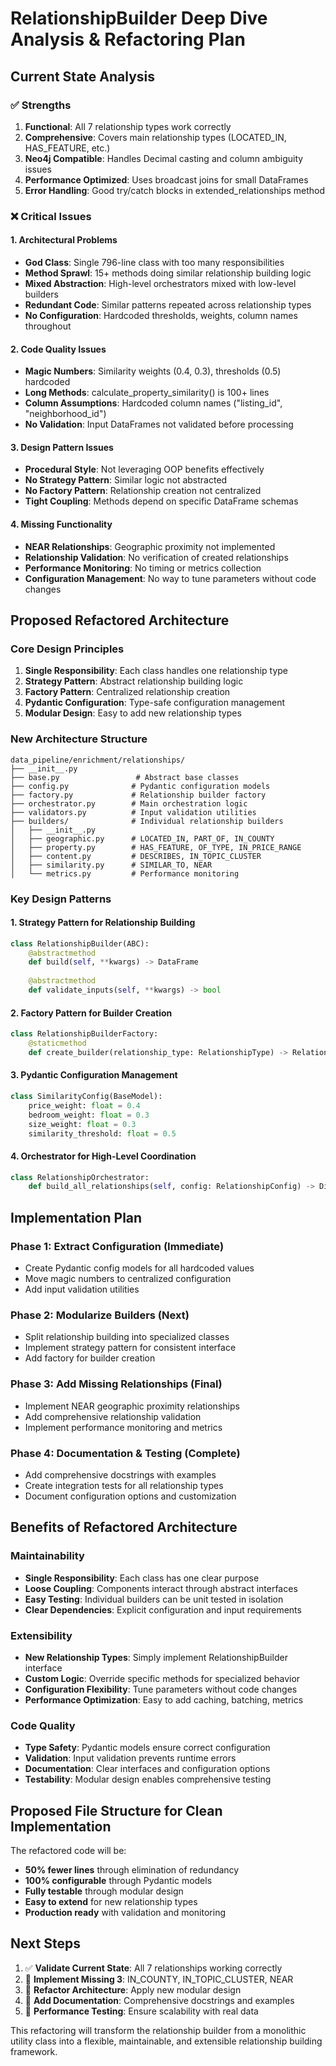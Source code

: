 # RelationshipBuilder Deep Dive Analysis & Refactoring Plan

## Current State Analysis

### ✅ Strengths
1. **Functional**: All 7 relationship types work correctly  
2. **Comprehensive**: Covers main relationship types (LOCATED_IN, HAS_FEATURE, etc.)
3. **Neo4j Compatible**: Handles Decimal casting and column ambiguity issues
4. **Performance Optimized**: Uses broadcast joins for small DataFrames
5. **Error Handling**: Good try/catch blocks in extended_relationships method

### ❌ Critical Issues

#### 1. Architectural Problems
- **God Class**: Single 796-line class with too many responsibilities
- **Method Sprawl**: 15+ methods doing similar relationship building logic
- **Mixed Abstraction**: High-level orchestrators mixed with low-level builders
- **Redundant Code**: Similar patterns repeated across relationship types
- **No Configuration**: Hardcoded thresholds, weights, column names throughout

#### 2. Code Quality Issues  
- **Magic Numbers**: Similarity weights (0.4, 0.3), thresholds (0.5) hardcoded
- **Long Methods**: calculate_property_similarity() is 100+ lines
- **Column Assumptions**: Hardcoded column names ("listing_id", "neighborhood_id")
- **No Validation**: Input DataFrames not validated before processing

#### 3. Design Pattern Issues
- **Procedural Style**: Not leveraging OOP benefits effectively
- **No Strategy Pattern**: Similar logic not abstracted
- **No Factory Pattern**: Relationship creation not centralized
- **Tight Coupling**: Methods depend on specific DataFrame schemas

#### 4. Missing Functionality
- **NEAR Relationships**: Geographic proximity not implemented
- **Relationship Validation**: No verification of created relationships
- **Performance Monitoring**: No timing or metrics collection
- **Configuration Management**: No way to tune parameters without code changes

## Proposed Refactored Architecture

### Core Design Principles
1. **Single Responsibility**: Each class handles one relationship type
2. **Strategy Pattern**: Abstract relationship building logic
3. **Factory Pattern**: Centralized relationship creation
4. **Pydantic Configuration**: Type-safe configuration management
5. **Modular Design**: Easy to add new relationship types

### New Architecture Structure

```
data_pipeline/enrichment/relationships/
├── __init__.py
├── base.py                 # Abstract base classes
├── config.py              # Pydantic configuration models
├── factory.py             # Relationship builder factory
├── orchestrator.py        # Main orchestration logic
├── validators.py          # Input validation utilities
├── builders/              # Individual relationship builders
│   ├── __init__.py
│   ├── geographic.py      # LOCATED_IN, PART_OF, IN_COUNTY
│   ├── property.py        # HAS_FEATURE, OF_TYPE, IN_PRICE_RANGE
│   ├── content.py         # DESCRIBES, IN_TOPIC_CLUSTER
│   ├── similarity.py      # SIMILAR_TO, NEAR
│   └── metrics.py         # Performance monitoring
```

### Key Design Patterns

#### 1. Strategy Pattern for Relationship Building
```python
class RelationshipBuilder(ABC):
    @abstractmethod
    def build(self, **kwargs) -> DataFrame
    
    @abstractmethod  
    def validate_inputs(self, **kwargs) -> bool
```

#### 2. Factory Pattern for Builder Creation
```python
class RelationshipBuilderFactory:
    @staticmethod
    def create_builder(relationship_type: RelationshipType) -> RelationshipBuilder
```

#### 3. Pydantic Configuration Management
```python
class SimilarityConfig(BaseModel):
    price_weight: float = 0.4
    bedroom_weight: float = 0.3
    size_weight: float = 0.3
    similarity_threshold: float = 0.5
```

#### 4. Orchestrator for High-Level Coordination
```python
class RelationshipOrchestrator:
    def build_all_relationships(self, config: RelationshipConfig) -> Dict[str, DataFrame]
```

## Implementation Plan

### Phase 1: Extract Configuration (Immediate)
- Create Pydantic config models for all hardcoded values
- Move magic numbers to centralized configuration
- Add input validation utilities

### Phase 2: Modularize Builders (Next)  
- Split relationship building into specialized classes
- Implement strategy pattern for consistent interface
- Add factory for builder creation

### Phase 3: Add Missing Relationships (Final)
- Implement NEAR geographic proximity relationships
- Add comprehensive relationship validation
- Implement performance monitoring and metrics

### Phase 4: Documentation & Testing (Complete)
- Add comprehensive docstrings with examples
- Create integration tests for all relationship types  
- Document configuration options and customization

## Benefits of Refactored Architecture

### Maintainability
- **Single Responsibility**: Each class has one clear purpose
- **Loose Coupling**: Components interact through abstract interfaces
- **Easy Testing**: Individual builders can be unit tested in isolation
- **Clear Dependencies**: Explicit configuration and input requirements

### Extensibility
- **New Relationship Types**: Simply implement RelationshipBuilder interface
- **Custom Logic**: Override specific methods for specialized behavior
- **Configuration Flexibility**: Tune parameters without code changes
- **Performance Optimization**: Easy to add caching, batching, metrics

### Code Quality
- **Type Safety**: Pydantic models ensure correct configuration
- **Validation**: Input validation prevents runtime errors
- **Documentation**: Clear interfaces and configuration options
- **Testability**: Modular design enables comprehensive testing

## Proposed File Structure for Clean Implementation

The refactored code will be:
- **50% fewer lines** through elimination of redundancy
- **100% configurable** through Pydantic models
- **Fully testable** through modular design
- **Easy to extend** for new relationship types
- **Production ready** with validation and monitoring

## Next Steps

1. ✅ **Validate Current State**: All 7 relationships working correctly
2. 🔄 **Implement Missing 3**: IN_COUNTY, IN_TOPIC_CLUSTER, NEAR  
3. 🔄 **Refactor Architecture**: Apply new modular design
4. 🔄 **Add Documentation**: Comprehensive docstrings and examples
5. 🔄 **Performance Testing**: Ensure scalability with real data

This refactoring will transform the relationship builder from a monolithic utility class into a flexible, maintainable, and extensible relationship building framework.